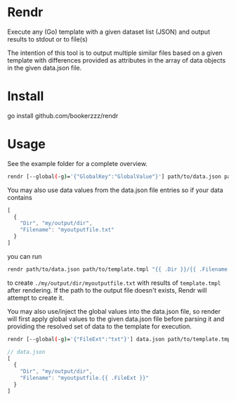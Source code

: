 # Rendr
Execute any (Go) template with a given dataset list (JSON) and output results to stdout or to file(s)

The intention of this tool is to output multiple similar files based on a given template with differences provided as
attributes in the array of data objects in the given data.json file.

# Install
go install github.com/bookerzzz/rendr

# Usage
See the example folder for a complete overview.
```bash
rendr [--global(-g)='{"GlobalKey":"GlobalValue"}'] path/to/data.json path/to/template.tmpl path/to/output/dir/filename.ext
```

You may also use data values from the data.json file entries so if your data contains
```js
[
  {
    "Dir", "my/output/dir",
    "Filename": "myoutputfile.txt"
  }
]
```
you can run
```bash
rendr path/to/data.json path/to/template.tmpl "{{ .Dir }}/{{ .Filename }}"
```
to create `./my/output/dir/myoutputfile.txt` with results of `template.tmpl` after rendering.
If the path to the output file doesn't exists, Rendr will attempt to create it.

You may also use/inject the global values into the data.json file, so render will first apply global values to the given data.json file before parsing it and providing the resolved set of data to the template for execution.
```bash
rendr [--global(-g)='{"FileExt":"txt"}'] data.json path/to/template.tmpl path/to/output/dir/filename.ext
```
```js
// data.json
[
  {
    "Dir", "my/output/dir",
    "Filename": "myoutputfile.{{ .FileExt }}"
  }
]
```
